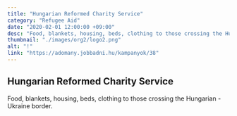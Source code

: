 ```yaml
---
title: "Hungarian Reformed Charity Service"
category: "Refugee Aid"
date: "2020-02-01 12:00:00 +09:00"
desc: "Food, blankets, housing, beds, clothing to those crossing the Hungarian - Ukraine border. "
thumbnail: "./images/org2/logo2.png"
alt: "!"
link: "https://adomany.jobbadni.hu/kampanyok/38"
---
```


## Hungarian Reformed Charity Service
Food, blankets, housing, beds, clothing to those crossing the Hungarian - Ukraine border. 